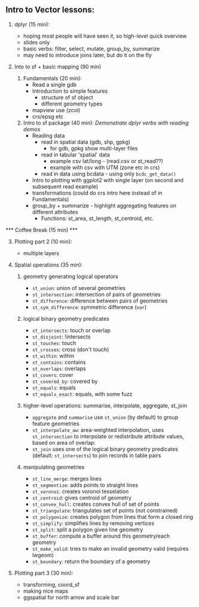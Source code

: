 ## Intro to Vector lessons:

1. dplyr (15 min):

    - hoping most people will have seen it, so high-level quick overview
    - slides only
    - basic verbs: filter, select, mutate, group_by, summarize
    - may need to introduce joins later, but do it on the fly

2. Into to sf + basic mapping (90 min)

    1. Fundamentals (20 min):
        - Read a single gdb
        - Introduction to simple features
          - structure of sf object
          - different geometry types
        - mapview use (zcol)
        - crs/epsg etc
    2. Intro to sf package (40 min):
       *Demonstrate dplyr verbs with reading demos*
        - Reading data
            - read in spatial data (gdb, shp, gpkg)
                - for gdb, gpkg show multi-layer files
            - read in tabular 'spatial' data 
                - example csv lat/long - (read.csv or st_read??)
                - example with csv with UTM (zone etc in crs)
            - read in data using bcdata - using only `bcdc_get_data()`
        - Intro to plotting with ggplot2 with single layer (on second and subsequent read example)
        - transformations (could do crs intro here instead of in Fundamentals)
        - group_by + summarize - highlight aggregating features on different attributes
            - Functions: st_area, st_length, st_centroid, etc.

*** Coffee Break (15 min) ***

3. Plotting part 2 (10 min):

    - multiple layers

4. Spatial operations (35 min):

    1. geometry generating logical operators

        * `st_union`: union of several geometries
        * `st_intersection`: intersection of pairs of geometries
        * `st_difference`: difference between pairs of geometries
        * `st_sym_difference`: symmetric difference (`xor`)

    2. logical binary geometry predicates

        * `st_intersects`: touch or overlap
        * `st_disjoint`: !intersects
        * `st_touches`: touch
        * `st_crosses`: cross (don't touch)
        * `st_within`: within
        * `st_contains`: contains
        * `st_overlaps`: overlaps
        * `st_covers`: cover
        * `st_covered_by`: covered by
        * `st_equals`: equals
        * `st_equals_exact`: equals, with some fuzz

    3. higher-level operations: summarise, interpolate, aggregate, st_join

        * `aggregate` and `summarise` use `st_union` (by default) to group feature geometries
        * `st_interpolate_aw`: area-weighted interpolation, uses `st_intersection` to interpolate or redistribute attribute values, based on area of overlap:
        * `st_join` uses one of the logical binary geometry predicates (default: `st_intersects`) to join records in table pairs

    4. manipulating geometries

        * `st_line_merge`: merges lines
        * `st_segmentize`: adds points to straight lines
        * `st_voronoi`: creates voronoi tesselation
        * `st_centroid`: gives centroid of geometry
        * `st_convex_hull`: creates convex hull of set of points
        * `st_triangulate`: triangulates set of points (not constrained)
        * `st_polygonize`: creates polygon from lines that form a closed ring
        * `st_simplify`: simplifies lines by removing vertices
        * `st_split`: split a polygon given line geometry
        * `st_buffer`: compute a buffer around this geometry/each geometry
        * `st_make_valid`: tries to make an invalid geometry valid (requires lwgeom)
        * `st_boundary`: return the boundary of a geometry

5. Plotting part 3 (30 min):

    - transforming, coord_sf
    - making nice maps
    - ggspatial for north arrow and scale bar

